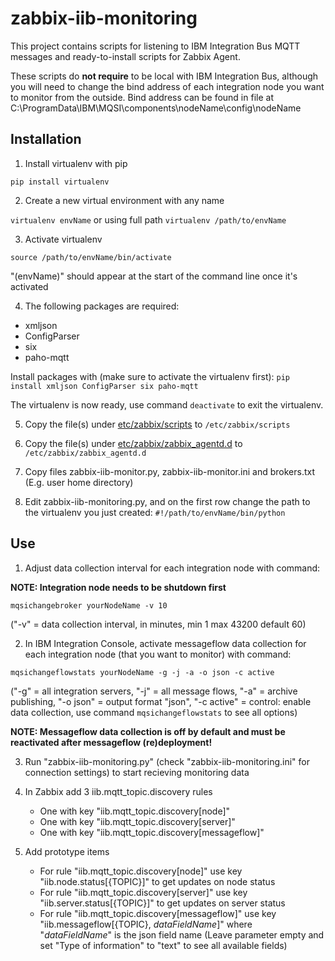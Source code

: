 # zabbix-iib-monitoring

This project contains scripts for listening to IBM Integration Bus MQTT messages and ready-to-install scripts for Zabbix Agent. 

These scripts do **not require** to be local with IBM Integration Bus, although you will need to change the bind address of each integration node you want to monitor from the outside. Bind address can be found in file at C:\ProgramData\IBM\MQSI\components\nodeName\config\nodeName

## Installation

1. Install virtualenv with pip

```pip install virtualenv```

2. Create a new virtual environment with any name

```virtualenv envName``` or using full path ```virtualenv /path/to/envName```

3. Activate virtualenv

```source /path/to/envName/bin/activate```

"(envName)" should appear at the start of the command line once it's activated

4. The following packages are required:
- xmljson
- ConfigParser
- six
- paho-mqtt

Install packages with (make sure to activate the virtualenv first):
```pip install xmljson ConfigParser six paho-mqtt```

The virtualenv is now ready, use command ```deactivate``` to exit the virtualenv.

5. Copy the file(s) under [etc/zabbix/scripts](etc/zabbix/scripts) to `/etc/zabbix/scripts`

6. Copy the file(s) under [etc/zabbix/zabbix_agentd.d](etc/zabbix/zabbix_agentd.d) to `/etc/zabbix/zabbix_agentd.d`

7. Copy files zabbix-iib-monitor.py, zabbix-iib-monitor.ini and brokers.txt  (E.g. user home directory)

8. Edit zabbix-iib-monitoring.py, and on the first row change the path to the virtualenv you just created:
```#!/path/to/envName/bin/python``` 

## Use

1. Adjust data collection interval for each integration node with command:

**NOTE: Integration node needs to be shutdown first**
```
mqsichangebroker yourNodeName -v 10
```
("-v" = data collection interval, in minutes, min 1 max 43200 default 60)

2. In IBM Integration Console, activate messageflow data collection for each integration node (that you want to monitor) with command:
```
mqsichangeflowstats yourNodeName -g -j -a -o json -c active
```
("-g" = all integration servers, "-j" = all message flows, "-a" = archive publishing, "-o json" = output format "json", "-c active" = control: enable data collection, use command ```mqsichangeflowstats``` to see all options)

**NOTE: Messageflow data collection is off by default and must be reactivated after messageflow (re)deployment!**

3. Run "zabbix-iib-monitoring.py" (check "zabbix-iib-monitoring.ini" for connection settings) to start recieving monitoring data

4. In Zabbix add 3 iib.mqtt_topic.discovery rules
   - One with key "iib.mqtt_topic.discovery[node]"
   - One with key "iib.mqtt_topic.discovery[server]"
   - One with key "iib.mqtt_topic.discovery[messageflow]"
   
5. Add prototype items
   - For rule "iib.mqtt_topic.discovery[node]" use key "iib.node.status[{TOPIC}]" to get updates on node status
   - For rule "iib.mqtt_topic.discovery[server]" use key "iib.server.status[{TOPIC}]" to get updates on server status
   - For rule "iib.mqtt_topic.discovery[messageflow]" use key "iib.messageflow[{TOPIC}, *dataFieldName*]" where "*dataFieldName*" is the json field name (Leave parameter empty and set "Type of information" to "text" to see all available fields)


